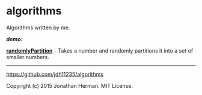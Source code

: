# algorithms

Algorithms written by me.

***demo:***

[**randomlyPartition**](http://jdh11235.github.io/algorithms/demo/randomlyPartition.html) - Takes a number and randomly partitions it into a set of smaller numbers.

___

https://github.com/jdh11235/algorithms

Copyright (c) 2015 Jonathan Herman. MIT License.
